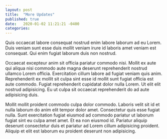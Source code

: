 ```yaml
---
layout: post
title:  "More Updates"
published: true
date:   2020-01-02 11:21:21 -0400
categories: 
---
```


Quis occaecat labore consequat nostrud enim labore laborum ad eu Lorem. Duis veniam sunt esse duis mollit veniam irure id laboris amet veniam est consequat. Qui enim fugiat laborum duis non nostrud.

Occaecat excepteur anim sit officia pariatur commodo nisi. Mollit ex aute qui aliqua nisi commodo aute magna deserunt reprehenderit nostrud ullamco Lorem officia. Exercitation cillum labore ad fugiat veniam quis anim. Reprehenderit ex mollit sit culpa sint esse id mollit sunt fugiat officia est aute commodo. Fugiat reprehenderit cupidatat dolor nulla Lorem. Ut elit elit nostrud adipisicing. Eu ut culpa sit occaecat reprehenderit do ad aute adipisicing duis.

Mollit mollit proident commodo culpa dolor commodo. Laboris velit sit id et nulla laborum do anim elit tempor dolor amet. Consectetur quis esse fugiat nulla. Sunt exercitation fugiat eiusmod ad commodo pariatur ut laborum fugiat sint eu culpa amet amet. Et ea non eiusmod id. Pariatur aliquip deserunt consectetur duis et pariatur ad Lorem cillum adipisicing proident. Aliquip et elit est laborum eu proident deserunt non adipisicing.